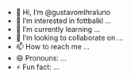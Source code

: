 - 👋 Hi, I’m @gustavomlhraluno
- 👀 I’m interested in fottbalkl
 ...
- 🌱 I’m currently learning ...
- 💞️ I’m looking to collaborate on ...
- 📫 How to reach me ...
- 😄 Pronouns: ...
- ⚡ Fun fact: ...

<!---
gustavomlhraluno/gustavomlhraluno is a ✨ special ✨ repository because its `README.md` (this file) appears on your GitHub profile.
You can click the Preview link to take a look at your changes.
--->
